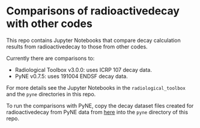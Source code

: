 ﻿# Comparisons of radioactivedecay with other codes

This repo contains Jupyter Notebooks that compare decay calculation results
from radioactivedecay to those from other codes.

Currently there are comparisons to:

- Radiological Toolbox v3.0.0: uses ICRP 107 decay data.
- PyNE v0.7.5: uses 191004 ENDSF decay data.

For more details see the Jupyter Notebooks in the ``radiological_toolbox`` and
the ``pyne`` directories in this repo.

To run the comparisons with PyNE, copy the decay dataset files created for
radioactivedecay from PyNE data from
[here](https://github.com/radioactivedecay/datasets/tree/pyne) into the
``pyne`` directory of this repo.
